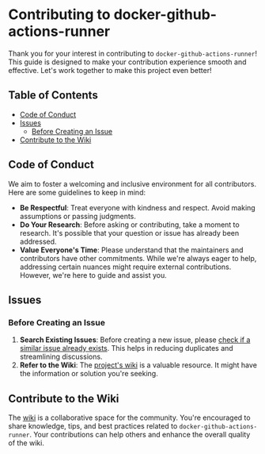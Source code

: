# Contributing to docker-github-actions-runner

Thank you for your interest in contributing to `docker-github-actions-runner`! This guide is designed to make your contribution experience smooth and effective. Let's work together to make this project even better!

## Table of Contents
- [Code of Conduct](#code-of-conduct)
- [Issues](#issues)
  - [Before Creating an Issue](#before-creating-an-issue)
- [Contribute to the Wiki](#contribute-to-the-wiki)

## Code of Conduct

We aim to foster a welcoming and inclusive environment for all contributors. Here are some guidelines to keep in mind:

- **Be Respectful**: Treat everyone with kindness and respect. Avoid making assumptions or passing judgments.
- **Do Your Research**: Before asking or contributing, take a moment to research. It's possible that your question or issue has already been addressed.
- **Value Everyone's Time**: Please understand that the maintainers and contributors have other commitments. While we're always eager to help, addressing certain nuances might require external contributions. However, we're here to guide and assist you.

## Issues

### Before Creating an Issue

1. **Search Existing Issues**: Before creating a new issue, please [check if a similar issue already exists](https://docs.github.com/en/github/searching-for-information-on-github/searching-on-github/searching-issues-and-pull-requests#search-by-the-title-body-or-comments). This helps in reducing duplicates and streamlining discussions.
2. **Refer to the Wiki**: The [project's wiki](https://github.com/myoung34/docker-github-actions-runner/wiki) is a valuable resource. It might have the information or solution you're seeking.

## Contribute to the Wiki

The [wiki](https://github.com/myoung34/docker-github-actions-runner/wiki) is a collaborative space for the community. You're encouraged to share knowledge, tips, and best practices related to `docker-github-actions-runner`. Your contributions can help others and enhance the overall quality of the wiki.
